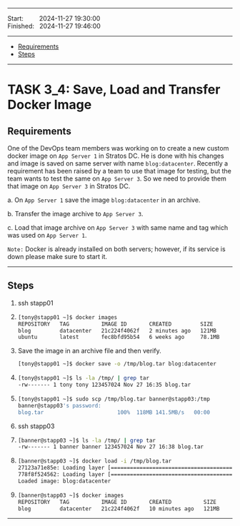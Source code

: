 
------------------------------

Start: &nbsp;&nbsp;&nbsp;&nbsp;&nbsp;&nbsp;&nbsp;&nbsp;2024-11-27 19:30:00  
Finished: &nbsp;&nbsp;2024-11-27 19:46:00

------------------------------

- [Requirements](#requirements)
- [Steps](#steps)

------------------------------

# TASK 3_4: Save, Load and Transfer Docker Image

## Requirements

One of the DevOps team members was working on to create a new custom docker image on `App Server 1` in Stratos DC.
He is done with his changes and image is saved on same server with name `blog:datacenter`.
Recently a requirement has been raised by a team to use that image for testing, but the team wants to test the same on `App Server 3`.
So we need to provide them that image on `App Server 3` in Stratos DC.

a. On `App Server 1` save the image `blog:datacenter` in an archive.

b. Transfer the image archive to `App Server 3`.

c. Load that image archive on `App Server 3` with same name and tag which was used on `App Server 1`.

`Note:` Docker is already installed on both servers; however, if its service is down please make sure to start it.

------------------------------

## Steps

1. ssh stapp01
2. ```bash
   [tony@stapp01 ~]$ docker images
   REPOSITORY   TAG          IMAGE ID       CREATED         SIZE
   blog         datacenter   21c224f4062f   2 minutes ago   121MB
   ubuntu       latest       fec8bfd95b54   6 weeks ago     78.1MB
   ```
3. Save the image in an archive file and then verify.
   
   ```bash
   [tony@stapp01 ~]$ docker save -o /tmp/blog.tar blog:datacenter
   ```
4. ```bash
   [tony@stapp01 ~]$ ls -la /tmp/ | grep tar
   -rw------- 1 tony tony 123457024 Nov 27 16:35 blog.tar
   ```
5. ```bash
   [tony@stapp01 ~]$ sudo scp /tmp/blog.tar banner@stapp03:/tmp
   banner@stapp03's password: 
   blog.tar                       100%  118MB 141.5MB/s   00:00
   ```
6. ssh stapp03
7. ```bash
   [banner@stapp03 ~]$ ls -la /tmp/ | grep tar
   -rw------- 1 banner banner 123457024 Nov 27 16:38 blog.tar
   ```
8. ```bash
   [banner@stapp03 ~]$ docker load -i /tmp/blog.tar 
   27123a71e85e: Loading layer [==================================================>]  80.63MB/80.63MB
   778f8f524562: Loading layer [==================================================>]  42.81MB/42.81MB
   Loaded image: blog:datacenter
   ```
9. ```bash
   [banner@stapp03 ~]$ docker images
   REPOSITORY   TAG          IMAGE ID       CREATED          SIZE
   blog         datacenter   21c224f4062f   10 minutes ago   121MB
   ```

------------------------------

